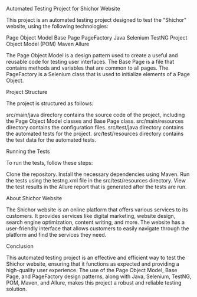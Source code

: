 
Automated Testing Project for Shichor Website

This project is an automated testing project designed to test the "Shichor" website, using the following technologies:

Page Object Model
Base Page
PageFactory
Java
Selenium
TestNG
Project Object Model (POM)
Maven
Allure


The Page Object Model is a design pattern used to create a useful and reusable code for testing user interfaces. The Base Page is a file that contains methods and variables that are common to all pages. The PageFactory is a Selenium class that is used to initialize elements of a Page Object.

Project Structure

The project is structured as follows:

src/main/java directory contains the source code of the project, including the Page Object Model classes and Base Page class.
src/main/resources directory contains the configuration files.
src/test/java directory contains the automated tests for the project.
src/test/resources directory contains the test data for the automated tests.

Running the Tests

To run the tests, follow these steps:

Clone the repository.
Install the necessary dependencies using Maven.
Run the tests using the testng.xml file in the src/test/resources directory.
View the test results in the Allure report that is generated after the tests are 
run.

About Shichor Website

The Shichor website is an online platform that offers various services to its customers. It provides services like digital marketing, website design, search engine optimization, content writing, and more. The website has a user-friendly interface that allows customers to easily navigate through the platform and find the services they need.

Conclusion

This automated testing project is an effective and efficient way to test the Shichor website, ensuring that it functions as expected and providing a high-quality user experience. The use of the Page Object Model, Base Page, and PageFactory design patterns, along with Java, Selenium, TestNG, POM, Maven, and Allure, makes this project a robust and reliable testing solution.



